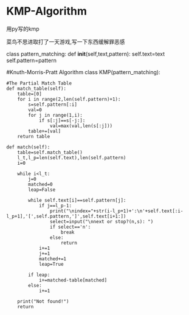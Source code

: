 # KMP-Algorithm
用py写的kmp

菜鸟不思进取打了一天游戏,写一下东西缓解罪恶感

class pattern_matching:
    def __init__(self,text,pattern):
        self.text=text
        self.pattern=pattern

#Knuth-Morris-Pratt Algorithm
class KMP(pattern_matching):

    #The Partial Match Table
    def match_table(self):
        table=[0]
        for i in range(2,len(self.pattern)+1):
            s=self.pattern[:i]
            val=0
            for j in range(1,i):
                if s[:j]==s[-j:]:
                    val=max(val,len(s[:j]))
            table+=[val]
        return table

    def match(self):
        table=self.match_table()
        l_t,l_p=len(self.text),len(self.pattern)
        i=0

        while i<l_t:
            j=0
            matched=0
            leap=False

            while self.text[i]==self.pattern[j]:
                if j==l_p-1:
                    print("\nindex="+str(i-l_p+1)+':\n'+self.text[:i-l_p+1],'[',self.pattern,']',self.text[i+1:])
                    select=input("\nnext or stop?(n,s): ")
                    if select=='n':
                        break
                    else:
                        return
                i+=1
                j+=1
                matched+=1
                leap=True

            if leap:
                i+=matched-table[matched]
            else:
                i+=1

        print("Not found!")
        return
    
